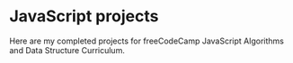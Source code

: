 # JavaScript projects
Here are my completed projects for freeCodeCamp JavaScript Algorithms and Data Structure Curriculum.
